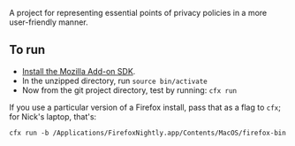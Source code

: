 A project for representing essential points of privacy policies in a more user-friendly manner.

## To run

* [Install the Mozilla Add-on SDK](https://developer.mozilla.org/en-US/Add-ons/SDK/Tutorials/Installation).
* In the unzipped directory, run `source bin/activate`
* Now from the git project directory, test by running: `cfx run`

If you use a particular version of a Firefox install, pass that as a flag to `cfx`; for Nick's laptop, that's:

`cfx run -b /Applications/FirefoxNightly.app/Contents/MacOS/firefox-bin`